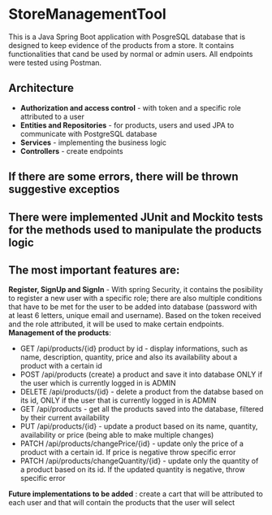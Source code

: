 # StoreManagementTool

This is a Java Spring Boot application with PosgreSQL database that is designed to keep evidence of the products from a store. It contains functionalities that cand be used by normal or admin users. All endpoints were tested using Postman.

## Architecture
- **Authorization and access control** - with token and a specific role attributed to a user
- **Entities and Repositories** - for products, users and used JPA to communicate with PostgreSQL database
- **Services** - implementing the business logic
- **Controllers** - create endpoints

## If there are some errors, there will be thrown suggestive exceptios
## There were implemented **JUnit** and **Mockito** tests for the methods used to manipulate the products logic

## The most important features are:
**Register, SignUp and SignIn** - With spring Security, it contains the posibility to register a new user with a specific role; there are also multiple conditions that have to be met for the user to be added into database (password with at least 6 letters, unique email and username). Based on the token received and the role attributed, it will be used to make certain endpoints.
**Management of the products**:
- GET /api/products/{id} product by id - display informations, such as name, description, quantity, price and also its availability about a product with a certain id
- POST /api/products (create) a product and save it into database ONLY if the user which is currently logged in is ADMIN
- DELETE /api/products/{id} - delete a product from the databse based on its id, ONLY if the user that is currently logged in is ADMIN
- GET /api/products - get all the products saved into the database, filtered by their current availability
- PUT /api/products/{id} - update a product based on its name, quantity, availability or price (being able to make multiple changes)
- PATCH /api/products/changePrice/{id} - update only the price of a product with a certain id. If price is negative throw specific error
- PATCH /api/products/changeQuantity/{id} - update only the quantity of a product based on its id. If the updated quantity is negative, throw specific error

**Future implementations to be added** : create a cart that will be attributed to each user and that will contain the products that the user will select
